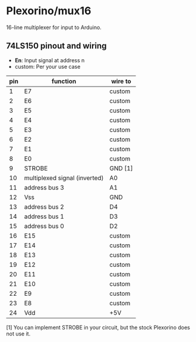 # Plexorino/mux16

16-line multiplexer for input to Arduino.

## 74LS150 pinout and wiring

- **En**: Input signal at address n
- custom: Per your use case

| pin | function |  wire to | 
|-----|----------|---------|
| 1   | E7  | custom |
| 2   | E6  | custom |
| 3   | E5  | custom |
| 4   | E4  | custom |
| 5   | E3  | custom |
| 6   | E2  | custom |
| 7   | E1  | custom |
| 8   | E0  | custom |
| 9   | STROBE | GND \[1\] |
| 10 | multiplexed signal (inverted) | A0 |
| 11 | address bus 3 | A1 |
| 12 | Vss | GND |
| 13 | address bus 2 | D4 |
| 14 | address bus 1 | D3 |
| 15 | address bus 0 | D2 |
| 16 | E15 | custom |
| 17 | E14 | custom | 
| 18 | E13 | custom | 
| 19 | E12 | custom | 
| 20 | E11 | custom |
| 21 | E10 | custom |
| 22 | E9  | custom |
| 23 | E8 | custom |
| 24 | Vdd | +5V |

 \[1\] You can implement STROBE in your circuit, but the stock Plexorino does not use it.
